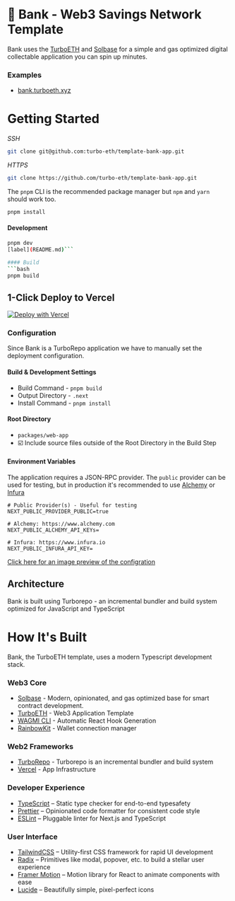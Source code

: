 
# 🏦 Bank - Web3 Savings Network Template

Bank uses the [TurboETH](https://github.com/turbo-eth/template-web3-app) and [Solbase](https://github.com/Sol-DAO/solbase) for a simple and gas optimized digital collectable application you can spin up minutes.

### Examples
- [bank.turboeth.xyz](bank.turboeth.xyz)

# Getting Started

*SSH*
```bash
git clone git@github.com:turbo-eth/template-bank-app.git
```

*HTTPS*
```bash
git clone https://github.com/turbo-eth/template-bank-app.git
```

The `pnpm` CLI is the recommended package manager but `npm` and `yarn` should work too.

```bash
pnpm install
```

#### Development
```bash
pnpm dev
[label](README.md)```

#### Build
```bash
pnpm build
```

## 1-Click Deploy to Vercel

[![Deploy with Vercel](https://vercel.com/button)](https://vercel.com/new/clone?repository-url=https%3A%2F%2Fgithub.com%2Fturbo-eth%template-bank-app&project-name=Bank&repository-name=Bank&demo-title=Bank&env=NEXT_PUBLIC_PROVIDER_PUBLIC&envDescription=How%20to%20get%20these%20env%20variables%3A&envLink=https%3A%2F%2Fgithub.com%2Fturbo-eth%template-bank-app%2Fblob%2Fmain%packages%2FBank-app%2F.env.example)

### Configuration
Since Bank is a TurboRepo application we have to manually set the deployment configuration.

#### Build & Development Settings
- Build Command - `pnpm build`
- Output Directory - `.next`
- Install Command - `pnpm install`

#### Root Directory
- `packages/web-app`
- ☑️ Include source files outside of the Root Directory in the Build Step

#### Environment Variables
The application requires a JSON-RPC provider. The `public` provider can be used for testing, but in production it's recommended to use [Alchemy](https://www.alchemy.com/) or [Infura](https://www.infura.io/)

```
# Public Provider(s) - Useful for testing
NEXT_PUBLIC_PROVIDER_PUBLIC=true

# Alchemy: https://www.alchemy.com
NEXT_PUBLIC_ALCHEMY_API_KEYs=

# Infura: https://www.infura.io
NEXT_PUBLIC_INFURA_API_KEY=
```

[Click here for an image preview of the configration](https://user-images.githubusercontent.com/3408362/231420316-ee406a1c-ba4c-46b5-a7d7-571c390956c5.png)

## Architecture

Bank is built using Turborepo - an incremental bundler and build system optimized for JavaScript and TypeScript

# How It's Built
Bank, the TurboETH template, uses a modern Typescript development stack.

### Web3 Core
- [Solbase](https://github.com/Sol-DAO/solbase) - Modern, opinionated, and gas optimized base for smart contract development.
- [TurboETH](https://github.com/turbo-eth/template-web3-app) - Web3 Application Template
- [WAGMI CLI](https://wagmi.sh/cli/getting-started) - Automatic React Hook Generation
- [RainbowKit](https://www.rainbowkit.com/) - Wallet connection manager

### Web2 Frameworks
- [TurboRepo](https://www.turboeth.xyz) - Turborepo is an incremental bundler and build system
- [Vercel](https://vercel.com/) - App Infrastructure

### Developer Experience
- [TypeScript](https://www.typescriptlang.org/) – Static type checker for end-to-end typesafety
- [Prettier](https://prettier.io/) – Opinionated code formatter for consistent code style
- [ESLint](https://eslint.org/) – Pluggable linter for Next.js and TypeScript

### User Interface
- [TailwindCSS](https://tailwindcss.com) – Utility-first CSS framework for rapid UI development
- [Radix](https://www.radix-ui.com/) – Primitives like modal, popover, etc. to build a stellar user experience
- [Framer Motion](https://www.framer.com/motion/) – Motion library for React to animate components with ease
- [Lucide](https://lucide.dev/docs/lucide-react) – Beautifully simple, pixel-perfect icons

